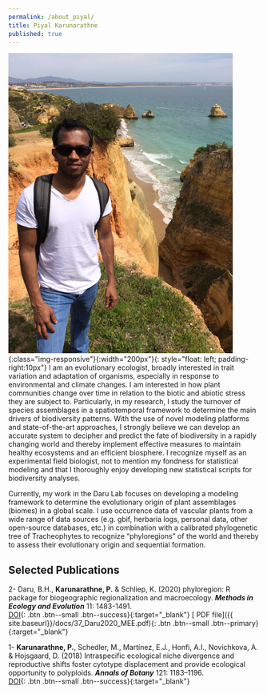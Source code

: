```yaml
---
permalink: /about_piyal/
title: Piyal Karunarathne
published: true
---
```


![image-title-here](/assets/images/piyal.jpg){:class="img-responsive"}{:width="200px"}{: style="float: left; padding-right:10px"}
I am an evolutionary ecologist, broadly interested in trait variation and adaptation of organisms, especially in response to environmental and climate changes. I am interested in how plant communities change over time in relation to the biotic and abiotic stress they are subject to. 
Particularly, in my research, I study the turnover of species assemblages in a spatiotemporal framework to determine the main drivers of biodiversity patterns. With the use of novel modeling platforms and state-of-the-art approaches, I strongly believe we can develop an accurate system to decipher and predict the fate of biodiversity in a rapidly changing world and thereby implement effective measures to maintain healthy ecosystems and an efficient biosphere. I recognize myself as an experimental field biologist, not to mention my fondness for statistical modeling and that I thoroughly enjoy developing new statistical scripts for biodiversity analyses.

Currently, my work in the Daru Lab focuses on developing a modeling framework to determine the evolutionary origin of plant assemblages (biomes) in a global scale. I use occurrence data of vascular plants from a wide range of data sources (e.g. gbif, herbaria logs, personal data, other open-source databases, etc.) in combination with a calibrated phylogenetic tree of Tracheophytes to recognize “phyloregions” of the world and thereby to assess their evolutionary origin and sequential formation.

## Selected Publications

2- Daru, B.H., **Karunarathne, P.** & Schliep, K. (2020) phyloregion: R package for biogeographic regionalization and macroecology. **_Methods in Ecology and Evolution_** 11: 1483-1491.<br>
  [<i class="fa fa-book" aria-hidden="true"></i> DOI](https://doi.org/10.1111/2041-210X.13478){: .btn .btn--small .btn--success}{:target="_blank"}
  [<i class="fa fa-download" aria-hidden="true"></i> PDF file]({{ site.baseurl}}/docs/37_Daru2020_MEE.pdf){: .btn .btn--small .btn--primary}{:target="_blank"}

1- **Karunarathne, P.**, Schedler, M., Martínez, E.J., Honfi, A.I., Novichkova, A. & Hojsgaard, D. (2018) Intraspecific ecological niche divergence and reproductive shifts foster cytotype displacement and provide ecological opportunity to polyploids. **_Annals of Botany_** 121: 1183–1196.<br>
  [<i class="fa fa-book" aria-hidden="true"></i> DOI](https://doi.org/10.1093/aob/mcy004){: .btn .btn--small .btn--success}{:target="_blank"}
